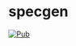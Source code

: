 # specgen
[![Pub](https://img.shields.io/pub/v/specgen.svg)](https://pub.dartlang.org/packages/specgen)
